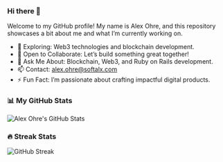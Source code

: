 

### Hi there 👋

Welcome to my GitHub profile! My name is Alex Ohre, and this repository showcases a bit about me and what I’m currently working on.

- 🌱 Exploring: Web3 technologies and blockchain development.
- 🤝 Open to Collaborate: Let’s build something great together!
- 💬 Ask Me About: Blockchain, Web3, and Ruby on Rails development.
- 📫 Contact: alex.ohre@softalx.com
- ⚡ Fun Fact: I’m passionate about crafting impactful digital products.

### 📊 My GitHub Stats
![Alex Ohre's GitHub Stats](https://github-readme-stats.vercel.app/api?username=alexohre&show_icons=true&theme=dark&count_private=true)

### 🔥 Streak Stats
![GitHub Streak](https://streak-stats.demolab.com?user=alexohre&theme=dark&date_format=M%20j%5B%2C%20Y%5D)

<!--- [![Ashutosh's github activity graph](https://github-readme-activity-graph.vercel.app/graph?username=alexohre&theme=react)](https://github.com/ashutosh00710/github-readme-activity-graph) --->
